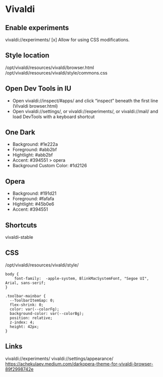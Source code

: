 # Vivaldi

## Enable experiments
vivaldi://experiments/
[x] Allow for using CSS modifications.

## Style location
/opt/vivaldi/resources/vivaldi/browser.html
/opt/vivaldi/resources/vivaldi/style/commons.css

## Open Dev Tools in IU
- Open vivaldi://inspect/#apps/ and click “inspect” beneath the first line (Vivaldi browser.html)
- Open vivaldi://settings/, or vivaldi://experiments/, or vivaldi://mail/ and load DevTools with a keyboard shortcut

## One Dark

- Background: #1e222a
- Foreground: #abb2bf
- Hightlight: #abb2bf
- Accent: #394551 > opera
- Background Custom Color: #1d2126

## Opera

- Background: #191d21
- Foreground: #fafafa
- Hightlight: #45b0e6
- Accent: #394551

## Shortcuts

vivaldi-stable

## CSS
/opt/vivaldi/resources/vivaldi/style/

```
body {
	font-family:  -apple-system, BlinkMacSystemFont, "Segoe UI", Arial, sans-serif;
}

.toolbar-mainbar {
  --ToolbarItemGap: 0;
  flex-shrink: 0;
  color: var(--colorFg);
  background-color: var(--colorBg);
  position: relative;
  z-index: 4;
  height: 42px;
}
```

## Links

vivaldi://experiments/
vivaldi://settings/appearance/
https://achekulaev.medium.com/darkopera-theme-for-vivaldi-browser-89f2998742e

